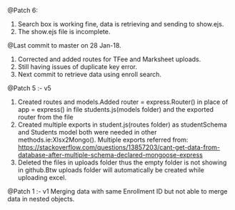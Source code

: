 @Patch 6:
1. Search box is working fine, data is retrieving and sending to show.ejs.
2. The show.ejs file is incomplete.

@Last commit to master on 28 Jan-18.
1. Corrected and added routes for TFee and Marksheet uploads.
2. Still having issues of duplicate key error.
3. Next commit to retrieve data using enroll search.

@Patch 5 :- v5
1. Created routes and models.Added router = express.Router() in place of app = express() in file students.js(models folder) and the exported router from the file
2. Created multiple exports in student.js(routes folder) as studentSchema and Students model both were needed in other methods.ie:Xlsx2Mongo(). Multiple exports referred from: https://stackoverflow.com/questions/13857203/cant-get-data-from-database-after-multiple-schema-declared-mongoose-express
3. Deleted the files in uploads folder thus the empty folder is not showing in github.Btw uploads folder will automatically be created while uploading excel.

@Patch 1 :- v1
Merging data with same Enrollment ID but not able to merge data in nested objects.
